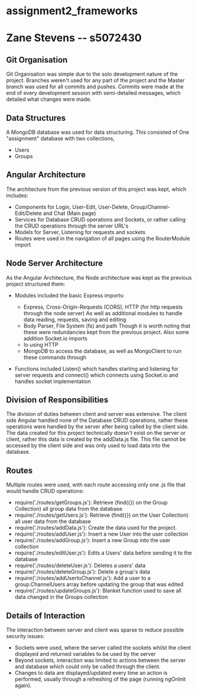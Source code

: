 # assignment2_frameworks
# Zane Stevens -- s5072430

## Git Organisation
Git Organisation was simple due to the solo development nature of the project. Branches weren't used for any part of the project and the Master branch was used for all commits and pushes. Commits were made at the end of every development session with semi-detailed messages, which detailed what changes were made. 

## Data Structures
A MongoDB database was used for data structuring. This consisted of One "assignment" database with two collections,
- Users
- Groups

## Angular Architecture
The architecture from the previous version of this project was kept, which includes:
- Components for Login, User-Edit, User-Delete, Group/Channel-Edit/Delete and Chat (Main page)
- Services for Database CRUD operations and Sockets, or rather calling the CRUD operations through the server URL's
- Models for Server, Listening for requests and sockets
- Routes were used in the navigation of all pages using the RouterModule import

## Node Server Architecture
As the Angular Architecture, the Node architecture was kept as the previous project structured them:
- Modules included the basic Express imports:
  - Express, Cross-Origin-Requests (CORS), HTTP (for http requests through the node server)
  As well as additional modules to handle data reading, requests, saving and editing
  - Body Parser, File System (fs) and path
  Though it is worth noting that these were redundancies kept from the previous project.
  Also some addition Socket.io imports
   - Io using HTTP
   - MongoDB to access the database, as well as MongoClient to run these commands through
   
   
- Functions included Listen() which handles starting and listening for server requests and connect() which connects using Socket.io and handles socket implementation

## Division of Responsibilities
The division of duties between client and server was extensive. The client side Angular handled none of the Database CRUD operations, rather these operations were handled by the server after being called by the client side. The data created for this project technically doesn't exist on the server or client, rather this data is created by the addData.js file. This file cannot be accessed by the client side and was only used to load data into the database.

## Routes
Multiple routes were used, with each route accessing only one .js file that would handle CRUD operations:
* require('./routes/getGroups.js'): Retrieve (find({}) on the Group Collection) all group data from the database
* require('./routes/getUsers.js'): Retrieve (find({}) on the User Collection) all user data from the database
* require('./routes/addData.js'): Create the data used for the project.
* require('./routes/addUser.js'): Insert a new User into the user collection
* require('./routes/addGroup.js'): Insert a new Group into the user collection
* require('./routes/editUser.js'): Edits a Users' data before sending it to the database
* require('./routes/deleteUser.js'): Deletes a users' data
* require('./routes/deleteGroup.js'): Delete a group's data
* require('./routes/addUsertoChannel.js'): Add a user to a group.ChannelUsers array before updating the group that was edited
* require('./routes/updateGroups.js'): Blanket function used to save all data changed in the Groups collection

## Details of Interaction
The interaction between server and client was sparse to reduce possible security issues:
- Sockets were used, where the server called the sockets whilst the client displayed and returned variables to be used by the server
- Beyond sockets, interaction was limited to actions between the server and database which could only be called through the client. 
- Changes to data are displayed/updated every time an action is performed, usually through a refreshing of the page (running ngOnInit again).
   
